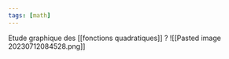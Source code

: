 ```yaml
---
tags: [math] 
---
```

Etude graphique des [[fonctions quadratiques]]
?
![[Pasted image 20230712084528.png]]
<!--SR:!2023-08-29,4,270-->
